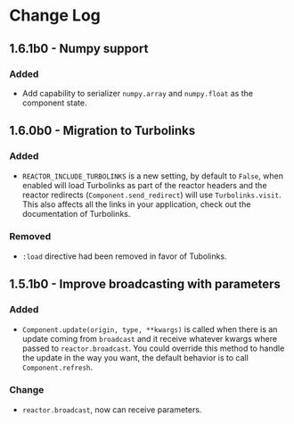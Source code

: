 # Change Log

## 1.6.1b0 - Numpy support

### Added

- Add capability to serializer `numpy.array` and `numpy.float` as the component state.

## 1.6.0b0 - Migration to Turbolinks

### Added

- `REACTOR_INCLUDE_TURBOLINKS` is a new setting, by default to `False`, when enabled will load Turbolinks as part of the reactor headers and the reactor redirects (`Component.send_redirect`) will use `Turbolinks.visit`. This also affects all the links in your application, check out the documentation of Turbolinks.

### Removed

- `:load` directive had been removed in favor of Tubolinks.


## 1.5.1b0 - Improve broadcasting with parameters

### Added

- `Component.update(origin, type, **kwargs)` is called when there is an update coming from `broadcast` and it receive  whatever kwargs where passed to `reactor.broadcast`. You could override this method to handle the update in the way you want, the default behavior is to call `Component.refresh`.

### Change

- `reactor.broadcast`, now can receive parameters.
